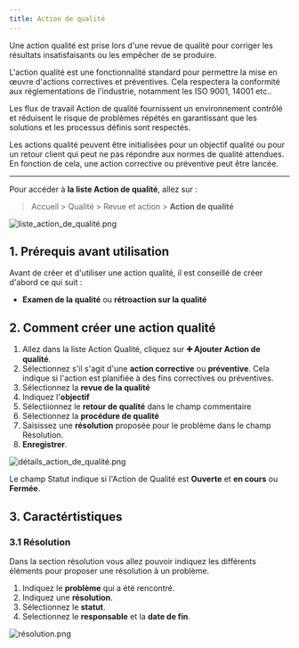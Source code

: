```yaml
---
title: Action de qualité
---
```


Une action qualité est prise lors d'une revue de qualité pour corriger les résultats insatisfaisants ou les empêcher de se produire.

L'action qualité est une fonctionnalité standard pour permettre la mise en œuvre d'actions correctives et préventives. Cela respectera la conformité aux réglementations de l'industrie, notamment les ISO 9001, 14001 etc..

Les flux de travail Action de qualité fournissent un environnement contrôlé et réduisent le risque de problèmes répétés en garantissant que les solutions et les processus définis sont respectés.

Les actions qualité peuvent être initialisées pour un objectif qualité ou pour un retour client qui peut ne pas répondre aux normes de qualité attendues. En fonction de cela, une action corrective ou préventive peut être lancée.

---

Pour accéder à **la liste Action de qualité**, allez sur :

> Accueil > Qualité > Revue et action > **Action de qualité**

![liste_action_de_qualité.png](/content/qualite/quality-action/liste_action_de_qualité.png)

## 1. Prérequis avant utilisation

Avant de créer et d'utiliser une action qualité, il est conseillé de créer d'abord ce qui suit :

- **Examen de la qualité** ou **rétroaction sur la qualité**

## 2. Comment créer une action qualité

1. Allez dans la liste Action Qualité, cliquez sur **:heavy_plus_sign: Ajouter Action de qualité**.
2. Sélectionnez s'il s'agit d'une **action corrective** ou **préventive**. Cela indique si l'action est planifiée à des fins correctives ou préventives.
3. Sélectionnez la **revue de la qualité**
4. Indiquez l'**objectif**
5. Sélectiionnez le **retour de qualité** dans le champ commentaire
6. Sélectionnez la **procédure de qualité**
5. Saisissez une **résolution** proposée pour le problème dans le champ Résolution.
6. **Enregistrer**.

![détails_action_de_qualité.png](/content/qualite/quality-action/détails_action_de_qualité.png)

Le champ Statut indique si l'Action de Qualité est **Ouverte** et **en cours** ou **Fermée**.

## 3. Caractértistiques

### 3.1 Résolution

Dans la section résolution vous allez pouvoir indiquez les différents éléments pour proposer une résolution à un problème.

1. Indiquez le **problème** qui a été rencontré.
2. Indiquez une **résolution**.
3. Sélectionnez le **statut**.
4. Selectionnez le **responsable** et la **date de fin**.

![résolution.png](/content/qualite/quality-action/résolution.png)